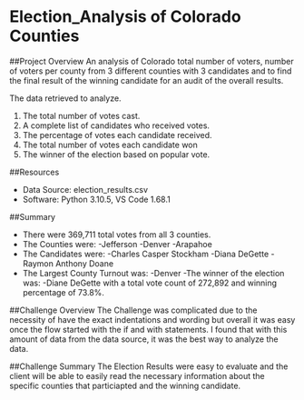 # Election_Analysis of Colorado Counties

##Project Overview
An analysis of Colorado total number of voters, number of voters per county from 3 different counties with 3 candidates and to find the final result of the winning candidate for an audit of the overall results.

The data retrieved to analyze.
1. The total number of votes cast.
2. A complete list of candidates who received votes.
3. The percentage of votes each candidate received.
4. The total number of votes each candidate won
5. The winner of the election based on popular vote.

##Resources
- Data Source: election_results.csv
- Software: Python 3.10.5, VS Code 1.68.1

##Summary
- There were 369,711 total votes from all 3 counties.
- The Counties were:
  -Jefferson
  -Denver
  -Arapahoe
- The Candidates were:
  -Charles Casper Stockham
  -Diana DeGette
  -Raymon Anthony Doane
- The Largest County Turnout was:
  -Denver
-The winner of the election was:
  -Diane DeGette with a total vote count of 272,892 and winning percentage of 73.8%.
  
##Challenge Overview
The Challenge was complicated due to the necessity of have the exact indentations and wording but overall it was easy once the flow started with the if and with statements.
I found that with this amount of data from the data source, it was the best way to analyze the data.

##Challenge Summary
The Election Results were easy to evaluate and the client will be able to easily read the necessary information about the specific counties that particiapted and the winning candidate.
